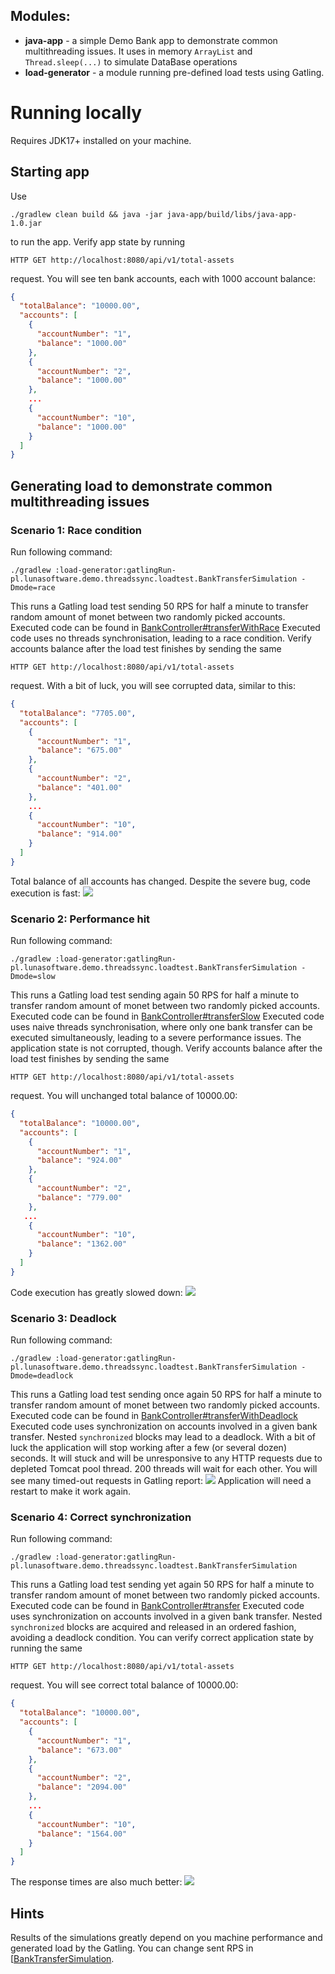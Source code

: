 ## Modules:
* **java-app** - a simple Demo Bank app to demonstrate common multithreading issues. It uses in memory `ArrayList` and `Thread.sleep(...)` to simulate DataBase operations
* **load-generator** - a module running pre-defined load tests using Gatling.

# Running locally
Requires JDK17+ installed on your machine.

## Starting app
Use 
```shell
./gradlew clean build && java -jar java-app/build/libs/java-app-1.0.jar
```
to run the app. Verify app state by running
```
HTTP GET http://localhost:8080/api/v1/total-assets
```
request. You will see ten bank accounts, each with 1000 account balance:
```json
{
  "totalBalance": "10000.00",
  "accounts": [
    {
      "accountNumber": "1",
      "balance": "1000.00"
    },
    {
      "accountNumber": "2",
      "balance": "1000.00"
    },
    ...
    {
      "accountNumber": "10",
      "balance": "1000.00"
    }
  ]
}
```

## Generating load to demonstrate common multithreading issues
### Scenario 1: Race condition
Run following command:
```shell
./gradlew :load-generator:gatlingRun-pl.lunasoftware.demo.threadssync.loadtest.BankTransferSimulation -Dmode=race    
```
This runs a Gatling load test sending 50 RPS for half a minute to transfer random amount of monet between two randomly picked accounts.
Executed code can be found in [BankController#transferWithRace](java-app/src/main/java/pl/lunasoftware/demo/threadssync/bank/BankController.java#L22)
Executed code uses no threads synchronisation, leading to a race condition. Verify accounts balance after the load test finishes by sending the same
```
HTTP GET http://localhost:8080/api/v1/total-assets
```
request. With a bit of luck, you will see corrupted data, similar to this:
```json
{
  "totalBalance": "7705.00",
  "accounts": [
    {
      "accountNumber": "1",
      "balance": "675.00"
    },
    {
      "accountNumber": "2",
      "balance": "401.00"
    },
    ...
    {
      "accountNumber": "10",
      "balance": "914.00"
    }
  ]
}
```
Total balance of all accounts has changed. Despite the severe bug, code execution is fast:
![](./readme-assets/img/scenario1.png)

### Scenario 2: Performance hit
Run following command:
```shell
./gradlew :load-generator:gatlingRun-pl.lunasoftware.demo.threadssync.loadtest.BankTransferSimulation -Dmode=slow    
```
This runs a Gatling load test sending again 50 RPS for half a minute to transfer random amount of monet between two randomly picked accounts.
Executed code can be found in [BankController#transferSlow](java-app/src/main/java/pl/lunasoftware/demo/threadssync/bank/BankController.java#L28)
Executed code uses naive threads synchronisation, where only one bank transfer can be executed simultaneously, leading to a severe performance issues. The application state is not corrupted, though.
Verify accounts balance after the load test finishes by sending the same
```
HTTP GET http://localhost:8080/api/v1/total-assets
```
request. You will unchanged total balance of 10000.00:
```json
{
  "totalBalance": "10000.00",
  "accounts": [
    {
      "accountNumber": "1",
      "balance": "924.00"
    },
    {
      "accountNumber": "2",
      "balance": "779.00"
    },
   ...
    {
      "accountNumber": "10",
      "balance": "1362.00"
    }
  ]
}
```
Code execution has greatly slowed down:
![](./readme-assets/img/scenario2.png)

### Scenario 3: Deadlock
Run following command:
```shell
./gradlew :load-generator:gatlingRun-pl.lunasoftware.demo.threadssync.loadtest.BankTransferSimulation -Dmode=deadlock    
```
This runs a Gatling load test sending once again 50 RPS for half a minute to transfer random amount of monet between two randomly picked accounts.
Executed code can be found in [BankController#transferWithDeadlock](java-app/src/main/java/pl/lunasoftware/demo/threadssync/bank/BankController.java#L33)
Executed code uses synchronization on accounts involved in a given bank transfer. Nested `synchronized` blocks may lead to a deadlock. With a bit of luck the application will stop working after a few (or several dozen) seconds. It will stuck and will be unresponsive to any HTTP requests due to depleted Tomcat pool thread. 200 threads will wait for each other.
You will see many timed-out requests in Gatling report:
![](./readme-assets/img/scenario3.png)
Application will need a restart to make it work again.

### Scenario 4: Correct synchronization
Run following command:
```shell
./gradlew :load-generator:gatlingRun-pl.lunasoftware.demo.threadssync.loadtest.BankTransferSimulation   
```
This runs a Gatling load test sending yet again 50 RPS for half a minute to transfer random amount of monet between two randomly picked accounts.
Executed code can be found in [BankController#transfer](java-app/src/main/java/pl/lunasoftware/demo/threadssync/bank/BankController.java#L39)
Executed code uses synchronization on accounts involved in a given bank transfer. Nested `synchronized` blocks are acquired and released in an ordered fashion, avoiding a deadlock condition.
You can verify correct application state by running the same
```
HTTP GET http://localhost:8080/api/v1/total-assets
```
request. You will see correct total balance of 10000.00:
```json
{
  "totalBalance": "10000.00",
  "accounts": [
    {
      "accountNumber": "1",
      "balance": "673.00"
    },
    {
      "accountNumber": "2",
      "balance": "2094.00"
    },
    ...
    {
      "accountNumber": "10",
      "balance": "1564.00"
    }
  ]
}
```
The response times are also much better:
![](./readme-assets/img/scenario4.png)

## Hints
Results of the simulations greatly depend on you machine performance and generated load by the Gatling.
You can change sent RPS in [[BankTransferSimulation](load-generator/src/gatling/java/pl/lunasoftware/demo/threadssync/loadtest/BankTransferSimulation.java#26).
